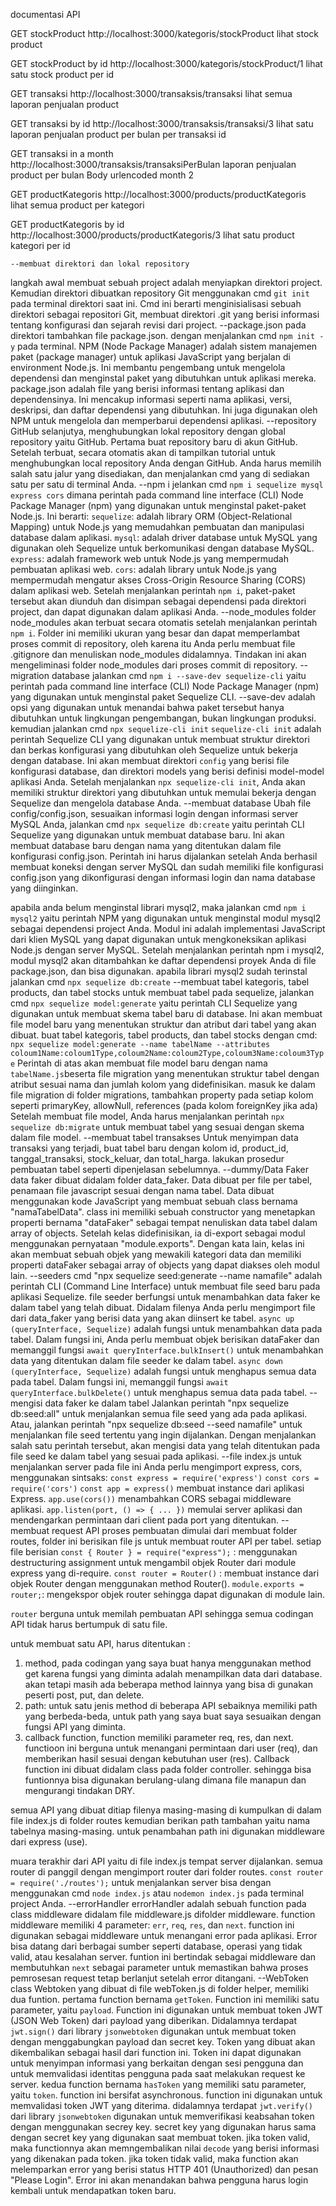 documentasi API

GET
stockProduct
http://localhost:3000/kategoris/stockProduct
lihat stock product

GET
stockProduct by id
http://localhost:3000/kategoris/stockProduct/1
lihat satu stock product per id

GET
transaksi
http://localhost:3000/transaksis/transaksi
lihat semua laporan penjualan product

GET
transaksi by id
http://localhost:3000/transaksis/transaksi/3
lihat satu laporan penjualan product per bulan per transaksi id

GET
transaksi in a month
http://localhost:3000/transaksis/transaksiPerBulan
laporan penjualan product per bulan
Body
urlencoded
month
2

GET
productKategoris
http://localhost:3000/products/productKategoris
lihat semua product per kategori

GET
productKategoris by id
http://localhost:3000/products/productKategoris/3
lihat satu product kategori per id    

    
    --membuat direktori dan lokal repository
langkah awal membuat sebuah project adalah menyiapkan direktori project. Kemudian direktori dibuatkan repository Git menggunakan cmd `git init` pada terminal direktori saat ini. Cmd ini berarti menginisialisasi sebuah direktori sebagai repositori Git, membuat direktori .git yang berisi informasi tentang konfigurasi dan sejarah revisi dari project.
    --package.json
pada direktori tambahkan file package.json. dengan menjalankan cmd `npm init -y` pada terminal. 
NPM (Node Package Manager) adalah sistem manajemen paket (package manager) untuk aplikasi JavaScript yang berjalan di environment Node.js. Ini membantu pengembang untuk mengelola dependensi dan menginstal paket yang dibutuhkan untuk aplikasi mereka.
package.json adalah file yang berisi informasi tentang aplikasi dan dependensinya. Ini mencakup informasi seperti nama aplikasi, versi, deskripsi, dan daftar dependensi yang dibutuhkan. Ini juga digunakan oleh NPM untuk mengelola dan memperbarui dependensi aplikasi.
    --repository GitHub
selanjutya, menghubungkan lokal repository dengan global repository yaitu GitHub.
Pertama buat repository baru di akun GitHub. Setelah terbuat, secara otomatis akan di tampilkan tutorial untuk menghubungkan local repository Anda dengan GitHub.
Anda harus memilih salah satu jalur yang disediakan, dan menjalankan cmd yang di sediakan satu per satu di terminal Anda.
    --npm i
jelankan cmd `npm i sequelize mysql express cors` dimana perintah pada command line interface (CLI) Node Package Manager (npm) yang digunakan untuk menginstal paket-paket Node.js. Ini berarti:
`sequelize`: adalah library ORM (Object-Relational Mapping) untuk Node.js yang memudahkan pembuatan dan manipulasi database dalam aplikasi.
`mysql`: adalah driver database untuk MySQL yang digunakan oleh Sequelize untuk berkomunikasi dengan database MySQL.
`express`: adalah framework web untuk Node.js yang mempermudah pembuatan aplikasi web.
`cors`: adalah library untuk Node.js yang mempermudah mengatur akses Cross-Origin Resource Sharing (CORS) dalam aplikasi web.
Setelah menjalankan perintah `npm i`, paket-paket tersebut akan diunduh dan disimpan sebagai dependensi pada direktori project, dan dapat digunakan dalam aplikasi Anda.
    --node_modules
folder node_modules akan terbuat secara otomatis setelah menjalankan perintah `npm i`. Folder ini memiliki ukuran yang besar dan dapat memperlambat proses commit di repository, oleh karena itu Anda perlu membuat file .gitignore dan menuliskan node_modules didalamnya.
Tindakan ini akan mengeliminasi folder node_modules dari proses commit di repository.
    --migration database
jalankan cmd `npm i --save-dev sequelize-cli` yaitu perintah pada command line interface (CLI) Node Package Manager (npm) yang digunakan untuk menginstal paket Sequelize CLI. --save-dev adalah opsi yang digunakan untuk menandai bahwa paket tersebut hanya dibutuhkan untuk lingkungan pengembangan, bukan lingkungan produksi.
kemudian jalankan cmd `npx sequelize-cli init`
`sequelize-cli init` adalah perintah Sequelize CLI yang digunakan untuk membuat struktur direktori dan berkas konfigurasi yang dibutuhkan oleh Sequelize untuk bekerja dengan database. Ini akan membuat direktori `config` yang berisi file konfigurasi database, dan direktori models yang berisi definisi model-model aplikasi Anda.
Setelah menjalankan `npx sequelize-cli init`, Anda akan memiliki struktur direktori yang dibutuhkan untuk memulai bekerja dengan Sequelize dan mengelola database Anda.
    --membuat database
Ubah file config/config.json, sesuaikan informasi login dengan informasi server MySQL Anda,
jalankan cmd `npx sequelize db:create` yaitu perintah CLI Sequelize yang digunakan untuk membuat database baru. Ini akan membuat database baru dengan nama yang ditentukan dalam file konfigurasi config.json.
Perintah ini harus dijalankan setelah Anda berhasil membuat koneksi dengan server MySQL dan sudah memiliki file konfigurasi config.json yang dikonfigurasi dengan informasi login dan nama database yang diinginkan.

apabila anda belum menginstal librari mysql2, maka jalankan cmd `npm i mysql2` yaitu perintah NPM yang digunakan untuk menginstal modul mysql2 sebagai dependensi project Anda. Modul ini adalah implementasi JavaScript dari klien MySQL yang dapat digunakan untuk mengkoneksikan aplikasi Node.js dengan server MySQL.
Setelah menjalankan perintah npm i mysql2, modul mysql2 akan ditambahkan ke daftar dependensi proyek Anda di file package.json, dan bisa digunakan. 
apabila librari mysql2 sudah terinstal jalankan cmd `npx sequelize db:create`
    --membuat tabel kategoris, tabel products, dan tabel stocks
untuk membuat tabel pada sequelize, jalankan cmd `npx sequelize model:generate` yaitu perintah CLI Sequelize yang digunakan untuk membuat skema tabel baru di database. Ini akan membuat file model baru yang menentukan struktur dan atribut dari tabel yang akan dibuat.
buat tabel kategoris, tabel products, dan tabel stocks dengan cmd:
`npx sequelize model:generate --name tabelName --attributes coloum1Name:coloum1Type,coloum2Name:coloum2Type,coloum3Name:coloum3Type`
Perintah di atas akan membuat file model baru dengan nama `tabelName.js`beserta file migration yang menentukan struktur tabel dengan atribut sesuai nama dan jumlah kolom yang didefinisikan. 
masuk ke dalam file migration di folder migrations, tambahkan property pada setiap kolom seperti primaryKey, allowNull, references (pada kolom foreignKey jika ada)
Setelah membuat file model, Anda harus menjalankan perintah `npx sequelize db:migrate` untuk membuat tabel yang sesuai dengan skema dalam file model.
    --membuat tabel transakses
Untuk menyimpan data transaksi yang terjadi, buat tabel baru dengan kolom id, product_id, tanggal_transaksi, stock_keluar, dan total_harga.
lakukan prosedur pembuatan tabel seperti dipenjelasan sebelumnya.
    --dummy/Data Faker
data faker dibuat didalam folder data_faker. Data dibuat per file per tabel, penamaan file javascript sesuai dengan nama tabel. Data dibuat menggunakan kode JavaScript yang membuat sebuah class bernama "namaTabelData". class ini memiliki sebuah constructor yang menetapkan properti bernama "dataFaker" sebagai tempat nenuliskan data tabel dalam array of objects. Setelah kelas didefinisikan, ia di-export sebagai modul menggunakan pernyataan "module.exports".
Dengan kata lain, kelas ini akan membuat sebuah objek yang mewakili kategori data dan memiliki properti dataFaker sebagai array of objects yang dapat diakses oleh modul lain.
    --seeders
cmd "npx sequelize seed:generate --name namafile" adalah perintah CLI (Command Line Interface) untuk membuat file seed baru pada aplikasi Sequelize.
file seeder berfungsi untuk menambahkan data faker ke dalam tabel yang telah dibuat. Didalam filenya Anda perlu mengimport file dari data_faker yang berisi data yang akan diinsert ke tabel. 
`async up (queryInterface, Sequelize)` adalah fungsi untuk menambahkan data pada tabel. Dalam fungsi ini, Anda perlu membuat objek berisikan dataFaker dan memanggil fungsi `await queryInterface.bulkInsert()` untuk menambahkan data yang ditentukan dalam file seeder ke dalam tabel.
`async down (queryInterface, Sequelize)` adalah fungsi untuk menghapus semua data pada tabel. Dalam fungsi ini, memanggil fungsi `await queryInterface.bulkDelete()` untuk menghapus semua data pada tabel.
    --mengisi data faker ke dalam tabel
Jalankan perintah "npx sequelize db:seed:all" untuk menjalankan semua file seed yang ada pada aplikasi.
Atau, jalankan perintah "npx sequelize db:seed --seed namafile" untuk menjalankan file seed tertentu yang ingin dijalankan.
Dengan menjalankan salah satu perintah tersebut, akan mengisi data yang telah ditentukan pada file seed ke dalam tabel yang sesuai pada aplikasi.
    --file index.js untuk menjalankan server
pada file ini Anda perlu mengimport express, cors, menggunakan sintsaks: 
`const express = require('express')`
`const cors = require('cors')`
`const app = express()` membuat instance dari aplikasi Express.
`app.use(cors())` menambahkan CORS sebagai middleware aplikasi.
`app.listen(port, () => { ... })` memulai server aplikasi dan mendengarkan permintaan dari client pada port yang ditentukan.
    --membuat request API
proses pembuatan dimulai dari membuat folder routes, folder ini berisikan file js untuk membuat router API per tabel.
setiap file berisian 
`const { Router } = require("express");` : menggunakan destructuring assignment untuk mengambil objek Router dari module express yang di-require.
`const router = Router()` : membuat instance dari objek Router dengan menggunakan method Router().
`module.exports = router;`: mengekspor objek router sehingga dapat digunakan di module lain.

`router` berguna untuk memilah pembuatan API sehingga semua codingan API tidak harus bertumpuk di satu file.

untuk membuat satu API, harus ditentukan :
1. method, pada codingan yang saya buat hanya menggunakan method get karena fungsi yang diminta adalah menampilkan data dari database. akan tetapi masih ada beberapa method lainnya yang bisa di gunakan peserti post, put, dan delete.
2. path: untuk satu jenis method di beberapa API sebaiknya memiliki path yang berbeda-beda, untuk path yang saya buat saya sesuaikan dengan fungsi API yang diminta.
3. callback function, function memiliki parameter req, res, dan next. functioon ini berguna untuk menangani permintaan dari user (req), dan memberikan hasil sesuai dengan kebutuhan user (res). Callback function ini dibuat didalam class pada folder controller. sehingga bisa funtionnya bisa digunakan berulang-ulang dimana file manapun dan mengurangi tindakan DRY.

semua API yang dibuat ditiap filenya masing-masing di kumpulkan di dalam file index.js di folder routes kemudian berikan path tambahan yaitu nama tabelnya masing-masing. untuk penambahan path ini digunakan middleware dari express (use).

muara terakhir dari API yaitu di file index.js tempat server dijalankan. semua router di panggil dengan mengimport router dari folder routes.
`const router = require('./routes');`
untuk menjalankan server bisa dengan menggunakan cmd `node index.js` atau `nodemon index.js` pada terminal project Anda. 
    --errorHandler
errorHandler adalah sebuah function pada class middleware didalam file middleware.js difolder middleware. function middleware memiliki 4 parameter: `err`, `req`, `res`, dan `next`.
function ini digunakan sebagai middleware untuk menangani error pada aplikasi. Error bisa datang dari berbagai sumber seperti database, operasi yang tidak valid, atau kesalahan server. 
funtion ini bertindak sebagai middleware dan membutuhkan `next` sebagai parameter untuk memastikan bahwa proses pemrosesan request tetap berlanjut setelah error ditangani.
    --WebToken
class Webtoken yang dibuat di file webToken.js di folder helper, memiliki dua funtion. 
pertama function bernama `getToken`. Function ini memiliki satu parameter, yaitu `payload`. Function ini digunakan untuk membuat token JWT (JSON Web Token) dari payload yang diberikan. Didalamnya terdapat `jwt.sign()` dari library `jsonwebtoken` digunakan untuk membuat token dengan menggabungkan payload dan secret key. Token yang dibuat akan dikembalikan sebagai hasil dari function ini. Token ini dapat digunakan untuk menyimpan informasi yang berkaitan dengan sesi pengguna dan untuk memvalidasi identitas pengguna pada saat melakukan request ke server.
kedua function bernama `hasToken` yang memiliki satu parameter, yaitu `token`. function ini bersifat asynchronous. function ini digunakan untuk memvalidasi token JWT yang diterima. didalamnya terdapat `jwt.verify()` dari library `jsonwebtoken` digunakan untuk memverifikasi keabsahan token dengan menggunakan secrey key. secret key yang digunakan harus sama dengan secret key yang digunakan saat membuat token. jika token valid, maka functionnya akan memngembalikan nilai `decode` yang berisi informasi yang dikenakan pada token. jika token tidak valid, maka function akan melemparkan error yang berisi status HTTP 401 (Unauthorized) dan pesan "Please Login". Error ini akan menandakan bahwa pengguna harus login kembali untuk mendapatkan token baru.
